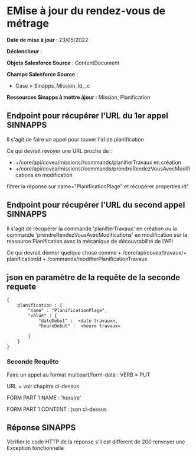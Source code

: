 #  EMise à jour du rendez-vous de métrage
**Date de mise à jour** : 23/05/2022

**Déclencheur** : 

**Objets Salesforce Source** : ContentDocument

**Champs Salesforce Source** : 
- Case > Sinapps_Mission_Id__c

**Ressources Sinapps à mettre àjour** : Mission, Planification

## Endpoint pour récupérer l'URL du 1er appel SINNAPPS 
Il s'agit de faire un appel pour touver l'id de planification 

Ce qui devrait revoyer une URL proche de : 
- <baseUrl>+/core/api/covea/missions/<missionId>/commands/planifierTravaux en création
- <baseUrl>+/core/api/covea/missions/<missionId>/commands/prendreRendezVousAvecModifications en modification 

filtrer la réponse sur name="PlanificationPlage" et récupérer properties.id"

## Endpoint pour récupérer l'URL du second appel SINNAPPS
Il s'agit de récupérer la commande 'planifierTravaux' en création ou la commande 'prendreRendezVousAvecModifications' en modification sur la ressource Planification avec la mécanique de découvrabilité de l'API

Ce qui devrait donner quelque chose comme <baseUrl>+ /core/api/covea/travaux/+ planificationId + /commands/modifierPlanificationTravaux

## json en paramètre de la requête de la seconde requete

```
{   
    planification : {
        "name" : "PlanificationPlage",
        "value" : {
            "dateDebut" :  <date travaux>,
            "heureDebut" :  <heure travaux>

        }
    }
}
```

 ### Seconde Requête

Faire un appel au format multipart/form-data :
VERB = PUT

URL = voir chapitre ci-dessus

FORM PART 1 NAME  : 'horaire'

FORM PART 1 CONTENT  : json ci-dessus

## Réponse SINAPPS
Vérifier le code HTTP de la réponse s'il est différent de 200 renvoyer une Exception fonctionnelle